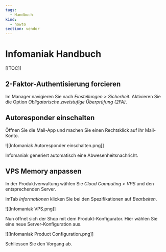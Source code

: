```yaml
---
tags:
  - Handbuch
kind:
  - howto
section: vendor
---
```


# Infomaniak Handbuch

[[TOC]]

## 2-Faktor-Authentisierung forcieren

Im Manager navigieren Sie nach _Einstellungen > Sicherheit_. Aktivieren Sie die Option _Obligatorische zweistufige Überprüfung (2FA)_.

## Autoresponder einschalten

Öffnen Sie die Mail-App und machen Sie einen Rechtsklick auf ihr Mail-Konto.

![[Infomaniak Autoresponder einschalten.png]]

Infomaniak generiert automatisch eine Abwesenheitsnachricht.

## VPS Memory anpassen

In der Produktverwaltung wählen Sie _Cloud Computing > VPS_ und den entsprechenden Server.

ImTab _Informationen_ klicken Sie bei den Spezifikationen auf _Bearbeiten_.

![[Infomaniak VPS.png]]

Nun öffnet sich der Shop mit dem Produkt-Konfigurator. Hier wählen Sie eine neue Server-Konfiguration aus.

![[Infomaniak Product Configuration.png]]

Schliessen Sie den Vorgang ab.
